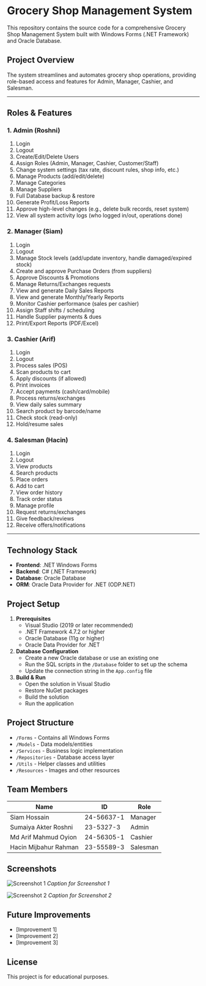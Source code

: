 # Grocery Shop Management System

This repository contains the source code for a comprehensive Grocery Shop Management System built with Windows Forms (.NET Framework) and Oracle Database.

## Project Overview
The system streamlines and automates grocery shop operations, providing role-based access and features for Admin, Manager, Cashier, and Salesman.

---

## Roles & Features

### 1. Admin (Roshni)
1. Login
2. Logout
3. Create/Edit/Delete Users
4. Assign Roles (Admin, Manager, Cashier, Customer/Staff)
5. Change system settings (tax rate, discount rules, shop info, etc.)
6. Manage Products (add/edit/delete)
7. Manage Categories
8. Manage Suppliers
9. Full Database backup & restore
10. Generate Profit/Loss Reports
11. Approve high-level changes (e.g., delete bulk records, reset system)
12. View all system activity logs (who logged in/out, operations done)

### 2. Manager (Siam)
1. Login
2. Logout
3. Manage Stock levels (add/update inventory, handle damaged/expired stock)
4. Create and approve Purchase Orders (from suppliers)
5. Approve Discounts & Promotions
6. Manage Returns/Exchanges requests
7. View and generate Daily Sales Reports
8. View and generate Monthly/Yearly Reports
9. Monitor Cashier performance (sales per cashier)
10. Assign Staff shifts / scheduling
11. Handle Supplier payments & dues
12. Print/Export Reports (PDF/Excel)

### 3. Cashier (Arif)
1. Login
2. Logout
3. Process sales (POS)
4. Scan products to cart
5. Apply discounts (if allowed)
6. Print invoices
7. Accept payments (cash/card/mobile)
8. Process returns/exchanges
9. View daily sales summary
10. Search product by barcode/name
11. Check stock (read-only)
12. Hold/resume sales

### 4. Salesman (Hacin)
1. Login
2. Logout
3. View products
4. Search products
5. Place orders
6. Add to cart
7. View order history
8. Track order status
9. Manage profile
10. Request returns/exchanges
11. Give feedback/reviews
12. Receive offers/notifications

---

## Technology Stack
- **Frontend**: .NET Windows Forms
- **Backend**: C# (.NET Framework)
- **Database**: Oracle Database
- **ORM**: Oracle Data Provider for .NET (ODP.NET)

## Project Setup
1. **Prerequisites**
   - Visual Studio (2019 or later recommended)
   - .NET Framework 4.7.2 or higher
   - Oracle Database (11g or higher)
   - Oracle Data Provider for .NET
2. **Database Configuration**
   - Create a new Oracle database or use an existing one
   - Run the SQL scripts in the `/Database` folder to set up the schema
   - Update the connection string in the `App.config` file
3. **Build & Run**
   - Open the solution in Visual Studio
   - Restore NuGet packages
   - Build the solution
   - Run the application

## Project Structure
- `/Forms` - Contains all Windows Forms
- `/Models` - Data models/entities
- `/Services` - Business logic implementation
- `/Repositories` - Database access layer
- `/Utils` - Helper classes and utilities
- `/Resources` - Images and other resources

## Team Members
| Name | ID | Role |
|------|----|------|
| Siam Hossain | 24-56637-1 | Manager |
| Sumaiya Akter Roshni | 23-5327-3 | Admin |
| Md Arif Mahmud Oyion | 24-56305-1 | Cashier |
| Hacin Mijbahur Rahman | 23-55589-3 | Salesman |

## Screenshots
![Screenshot 1](path/to/screenshot1.png)
*Caption for Screenshot 1*

![Screenshot 2](path/to/screenshot2.png)
*Caption for Screenshot 2*

## Future Improvements
- [Improvement 1]
- [Improvement 2]
- [Improvement 3]

## License
This project is for educational purposes.
